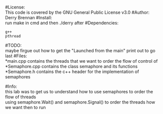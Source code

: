 #License:        
This code is covered by the GNU General Public License v3.0
#Author:         
Derry Brennan
#Install:        
run make in cmd and then ./derry after
#Dependencies:   
```
g++
pthread
```
#TODO:           
maybe firgue out how to get the "Launched from the main" print out to go last
#Files:          
*main.cpp contains the threads that we want to order the flow of control of
*Semaphore.cpp contains the class semaphore and its functions
*Semaphore.h contains the c++ header for the implementation of semaphores

#Info:           
this lab was to get us to understand how to use semaphores to order the flow of threads \
using semaphore.Wait() and semaphore.Signal() to order the threads how we want then to run
